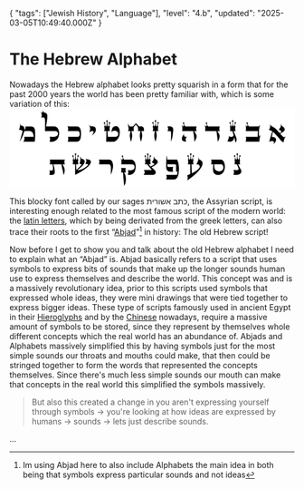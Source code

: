 {
  "tags": ["Jewish History", "Language"],
  "level": "4.b",
  "updated": "2025-03-05T10:49:40.000Z"
}








# The Hebrew Alphabet

Nowadays the Hebrew alphabet looks pretty squarish in a form that for the past 2000 years the world has been pretty familiar with, which is some variation of this:
![Ashurit](./Images/Ashurit.png)

This blocky font called by our sages כתב אשורית, the Assyrian script, is interesting enough related to the most famous script of the modern world: the [latin letters](https://en.wikipedia.org/wiki/Latin_alphabet), which by being derivated from the greek letters, can also trace their roots to the first “[Abjad](https://en.wikipedia.org/wiki/Abjad)”[^*] in history: The old Hebrew script!

Now before I get to show you and talk about the old Hebrew alphabet I need to explain what an “Abjad” is. Abjad basically refers to a script that uses symbols to express bits of sounds that make up the longer sounds human use to express themselves and describe the world. This concept was and is a massively revolutionary idea, prior to this scripts used symbols that expressed whole ideas, they were mini drawings that were tied together to express bigger ideas. These type of scripts famously used in ancient Egypt in their [Hieroglyphs](https://en.wikipedia.org/wiki/Egyptian_hieroglyphs) and by the [Chinese](https://commons.wikimedia.org/wiki/File:%E5%A7%93%E8%A7%A3_Digidepo_1287529_00000014(2)_(cropped).jpg#/media/File:%E5%A7%93%E8%A7%A3_Digidepo_1287529_00000014(2)_(cropped).jpg) nowadays, require a massive amount of symbols to be stored, since they represent by themselves whole different concepts which the real world has an abundance of. Abjads and Alphabets massively simplified this by having symbols just for the most simple sounds our throats and mouths could make, that then could be stringed together to form the words that represented the concepts themselves. Since there's much less simple sounds our mouth can make that concepts in the real world this simplified the symbols massively. 
> But also this created a change in you aren't expressing yourself through symbols -> you're looking at how ideas are expressed by humans -> sounds -> lets just describe sounds.

...

[^*]: Im using Abjad here to also include Alphabets the main idea in both being that symbols express particular sounds and not ideas
